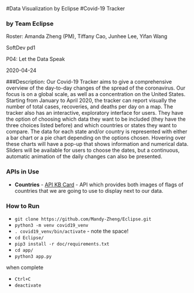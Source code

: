 #Data Visualization by Eclipse
#Covid-19 Tracker  
### by Team Eclipse
Roster: Amanda Zheng (PM),
        Tiffany Cao,
        Junhee Lee,
        Yifan Wang

SoftDev pd1

P04: Let the Data Speak

2020-04-24

###Description:
Our Covid-19 Tracker aims to give a comprehensive overview of the day-to-day changes of the spread of the coronavirus. Our focus is on a global scale, as well as a concentration on the United States. Starting from January to April 2020, the tracker can report visually the number of total cases, recoveries, and deaths per day on a map. The tracker also has an interactive, exploratory interface for users. They have the option of choosing which data they want to be included (they have the three choices listed before) and which countries or states they want to compare. The data for each state and/or country is represented with either a bar chart or a pie chart depending on the options chosen. Hovering over these charts will have a pop-up that shows information and numerical data. Sliders will be available for users to choose the dates, but a continuous, automatic animation of the daily changes can also be presented.


### APIs in Use
- **Countries** - [API KB Card](https://docs.google.com/document/d/1C-umxnBAIUzQI9kLDaXG4-YbFsiOwwRTJ5c-DXAHTRM/edit) - API which provides both images of flags of countries that we are going to use to display next to our data.

### How to Run
<!-- TODO: add details!!! -->
- `git clone https://github.com/Mandy-Zheng/Eclipse.git`
- `python3 -m venv covid19_venv`
- `. covid19_venv/bin/activate` - note the space!
- `cd Eclipse/`
- `pip3 install -r doc/requirements.txt`
- `cd app/`
- `python3 app.py`

when complete
- `Ctrl+C`
- `deactivate`
